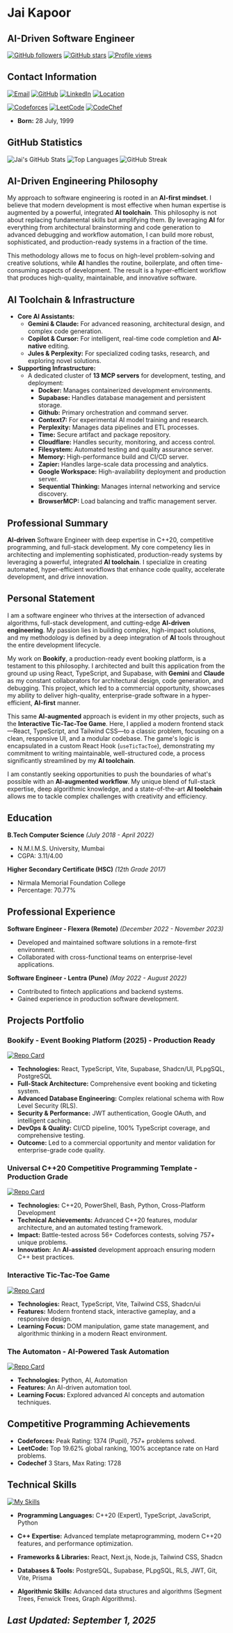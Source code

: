 # Jai Kapoor

## **AI**-Driven Software Engineer

[![GitHub followers](https://img.shields.io/github/followers/jaipkapoor99?label=Followers&style=social)](https://github.com/jaipkapoor99)
[![GitHub stars](https://img.shields.io/github/stars/jaipkapoor99?label=Stars&style=social)](https://github.com/jaipkapoor99)
[![Profile views](https://komarev.com/ghpvc/?username=jaipkapoor99&color=brightgreen&style=flat-square&label=Profile+Views)](https://github.com/jaipkapoor99)

## Contact Information

[![Email](https://img.shields.io/badge/Email-jaipkapoor99%40gmail.com-red?style=for-the-badge&logo=gmail&logoColor=white)](mailto:jaipkapoor99@gmail.com)
[![GitHub](https://img.shields.io/badge/GitHub-jaipkapoor99-black?style=for-the-badge&logo=github&logoColor=white)](https://github.com/jaipkapoor99)
[![LinkedIn](https://img.shields.io/badge/LinkedIn-jaipkapoor99-blue?style=for-the-badge&logo=linkedin&logoColor=white)](https://www.linkedin.com/in/jaipkapoor99/)
[![Location](https://img.shields.io/badge/Location-Mumbai%2C%20India-green?style=for-the-badge&logo=googlemaps&logoColor=white)](https://www.google.com/maps/place/Mumbai,+Maharashtra,+India)
<!-- markdownlint-disable MD013 -->
[![Codeforces](https://img.shields.io/badge/Codeforces-jaipkapoor-blue?style=for-the-badge&logo=codeforces&logoColor=white)](https://codeforces.com/profile/jaipkapoor)
[![LeetCode](https://img.shields.io/badge/LeetCode-jaipkapoor99-orange?style=for-the-badge&logo=leetcode&logoColor=white)](https://leetcode.com/jaipkapoor99/)
[![CodeChef](https://img.shields.io/badge/CodeChef-jaipkapoor99-blue?style=for-the-badge&logo=codechef&logoColor=white)](https://www.codechef.com/users/jaipkapoor99)
<!-- markdownlint-enable MD013 -->

- **Born:** 28 July, 1999

## GitHub Statistics

![Jai's GitHub Stats](https://github-readme-stats.vercel.app/api?username=jaipkapoor99&show_icons=true&theme=radical&hide_border=true&count_private=true)
![Top Languages](https://github-readme-stats.vercel.app/api/top-langs/?username=jaipkapoor99&layout=compact&theme=radical&hide_border=true)
![GitHub Streak](https://streak-stats.demolab.com/?user=jaipkapoor99&theme=radical&hide_border=true)

## **AI**-Driven Engineering Philosophy

My approach to software engineering is rooted in an **AI-first mindset**. I
believe that modern development is most effective when human expertise is
augmented by a powerful, integrated **AI toolchain**. This philosophy is not
about replacing fundamental skills but amplifying them. By leveraging **AI**
for everything from architectural brainstorming and code generation to advanced
debugging and workflow automation, I can build more robust, sophisticated, and
production-ready systems in a fraction of the time.

This methodology allows me to focus on high-level problem-solving and creative
solutions, while **AI** handles the routine, boilerplate, and often
time-consuming aspects of development. The result is a hyper-efficient
workflow that produces high-quality, maintainable, and innovative software.

## **AI** Toolchain & Infrastructure

- **Core **AI** Assistants:**
  - **Gemini & Claude:** For advanced reasoning, architectural design, and
    complex code generation.
  - **Copilot & Cursor:** For intelligent, real-time code completion and
    **AI-native** editing.
  - **Jules & Perplexity:** For specialized coding tasks, research, and
    exploring novel solutions.
- **Supporting Infrastructure:**
  - A dedicated cluster of **13 MCP servers** for development, testing, and
    deployment:
    - **Docker:** Manages containerized development environments.
    - **Supabase:** Handles database management and persistent storage.
    - **Github:** Primary orchestration and command server.
    - **Context7:** For experimental AI model training and research.
    - **Perplexity:** Manages data pipelines and ETL processes.
    - **Time:** Secure artifact and package repository.
    - **Cloudflare:** Handles security, monitoring, and access control.
    - **Filesystem:** Automated testing and quality assurance server.
    - **Memory:** High-performance build and CI/CD server.
    - **Zapier:** Handles large-scale data processing and analytics.
    - **Google Workspace:** High-availability deployment and production server.
    - **Sequential Thinking:** Manages internal networking and service
      discovery.
    - **BrowserMCP:** Load balancing and traffic management server.

## Professional Summary

**AI-driven** Software Engineer with deep expertise in C++20, competitive
programming, and full-stack development. My core competency lies in
architecting and implementing sophisticated, production-ready systems by
leveraging a powerful, integrated **AI toolchain**. I specialize in creating
automated, hyper-efficient workflows that enhance code quality, accelerate
development, and drive innovation.

## Personal Statement

I am a software engineer who thrives at the intersection of advanced
algorithms, full-stack development, and cutting-edge **AI-driven engineering**.
My passion lies in building complex, high-impact solutions, and my methodology
is defined by a deep integration of **AI** tools throughout the entire
development lifecycle.

My work on **Bookify**, a production-ready event booking platform, is a
testament to this philosophy. I architected and built this application from
the ground up using React, TypeScript, and Supabase, with **Gemini** and
**Claude** as my constant collaborators for architectural design, code
generation, and debugging. This project, which led to a commercial opportunity,
showcases my ability to deliver high-quality, enterprise-grade software in a
hyper-efficient, **AI-first** manner.

This same **AI-augmented** approach is evident in my other projects, such as
the **Interactive Tic-Tac-Toe Game**. Here, I applied a modern frontend
stack—React, TypeScript, and Tailwind CSS—to a classic problem, focusing on a
clean, responsive UI, and a modular codebase. The game's logic is encapsulated
in a custom React Hook (`useTicTacToe`), demonstrating my commitment to writing
maintainable, well-structured code, a process significantly streamlined by my
**AI toolchain**.

I am constantly seeking opportunities to push the boundaries of what's possible
with an **AI-augmented workflow**. My unique blend of full-stack expertise,
deep algorithmic knowledge, and a state-of-the-art **AI toolchain** allows me
to tackle complex challenges with creativity and efficiency.

## Education

**B.Tech Computer Science** _(July 2018 - April 2022)_

- N.M.I.M.S. University, Mumbai
- CGPA: 3.11/4.00

**Higher Secondary Certificate (HSC)** _(12th Grade 2017)_

- Nirmala Memorial Foundation College
- Percentage: 70.77%

## Professional Experience

**Software Engineer - Flexera (Remote)** _(December 2022 - November 2023)_

- Developed and maintained software solutions in a remote-first environment.
- Collaborated with cross-functional teams on enterprise-level applications.

**Software Engineer - Lentra (Pune)** _(May 2022 - August 2022)_

- Contributed to fintech applications and backend systems.
- Gained experience in production software development.

## Projects Portfolio

### **Bookify** - Event Booking Platform (2025) - Production Ready

[![Repo Card](https://github-readme-stats.vercel.app/api/pin/?username=jaipkapoor99&repo=bookify&theme=radical&hide_border=true)](https://github.com/jaipkapoor99/bookify)

- **Technologies:** React, TypeScript, Vite, Supabase, Shadcn/UI, PLpgSQL,
  PostgreSQL
- **Full-Stack Architecture:** Comprehensive event booking and ticketing system.
- **Advanced Database Engineering:** Complex relational schema with Row Level
  Security (RLS).
- **Security & Performance:** JWT authentication, Google OAuth, and intelligent
  caching.
- **DevOps & Quality:** CI/CD pipeline, 100% TypeScript coverage, and
  comprehensive testing.
- **Outcome:** Led to a commercial opportunity and mentor validation for
  enterprise-grade code quality.

### **Universal C++20 Competitive Programming Template** - Production Grade

[![Repo Card](https://github-readme-stats.vercel.app/api/pin/?username=jaipkapoor99&repo=CP-Template&theme=radical&hide_border=true)](https://github.com/jaipkapoor99/CP-Template)

- **Technologies:** C++20, PowerShell, Bash, Python, Cross-Platform
  Development
- **Technical Achievements:** Advanced C++20 features, modular architecture, and
  an automated testing framework.
- **Impact:** Battle-tested across 56+ Codeforces contests, solving 757+ unique
  problems.
- **Innovation:** An **AI-assisted** development approach ensuring modern C++
  best practices.

### **Interactive Tic-Tac-Toe Game**

[![Repo Card](https://github-readme-stats.vercel.app/api/pin/?username=jaipkapoor99&repo=Tic-Tac-Toe&theme=radical&hide_border=true)](https://github.com/jaipkapoor99/Tic-Tac-Toe)

- **Technologies:** React, TypeScript, Vite, Tailwind CSS, Shadcn/ui
- **Features:** Modern frontend stack, interactive gameplay, and a responsive
  design.
- **Learning Focus:** DOM manipulation, game state management, and algorithmic
  thinking in a modern React environment.

### **The Automaton** - AI-Powered Task Automation

[![Repo Card](https://github-readme-stats.vercel.app/api/pin/?username=jaipkapoor99&repo=The-Automaton&theme=radical&hide_border=true)](https://github.com/jaipkapoor99/The-Automaton)

- **Technologies:** Python, AI, Automation
- **Features:** An AI-driven automation tool.
- **Learning Focus:** Explored advanced AI concepts and automation techniques.

## Competitive Programming Achievements

- **Codeforces:** Peak Rating: 1374 (Pupil), 757+ problems solved.
- **LeetCode:** Top 19.62% global ranking, 100% acceptance rate on Hard problems.
- **Codechef** 3 Stars, Max Rating: 1728

## Technical Skills

<!-- markdownlint-disable MD013 -->
[![My Skills](https://skillicons.dev/icons?i=cpp,c,python,typescript,javascript,react,nodejs,postgres,supabase,git,github,vscode,powershell,bash&theme=dark)](https://skillicons.dev)
<!-- markdownlint-enable MD013 -->

- **Programming Languages:** C++20 (Expert), TypeScript, JavaScript, Python

- **C++ Expertise:** Advanced template metaprogramming, modern C++20 features,
and performance optimization.

- **Frameworks & Libraries:** React, Next.js, Node.js, Tailwind CSS, Shadcn

- **Databases & Tools:** PostgreSQL, Supabase, PLpgSQL, RLS, JWT, Git, Vite, Prisma

- **Algorithmic Skills:** Advanced data structures and algorithms
(Segment Trees, Fenwick Trees, Graph Algorithms).

## _Last Updated: September 1, 2025_
